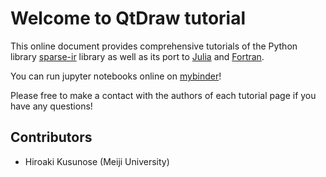 # Welcome to QtDraw tutorial

This online document provides comprehensive tutorials of the Python library [sparse-ir](https://github.com/SpM-lab/sparse-ir) library as well as its port to [Julia](https://github.com/SpM-lab/SparseIR.jl) and [Fortran](https://github.com/SpM-lab/sparse-ir-fortran).

You can run jupyter notebooks online on [mybinder](https://mybinder.org/v2/gh/SpM-lab/sparse-ir-binder/HEAD)!

Please free to make a contact with the authors of each tutorial page if you have any questions!
## Contributors
* Hiroaki Kusunose (Meiji University)
